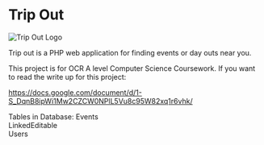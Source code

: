 # Trip Out

![Trip Out Logo](https://tripout.tk/images/logo.png)

Trip out is a PHP web application for finding events or day outs near you. 

This project is for OCR A level Computer Science Coursework. If you want to read the write up for this project:

https://docs.google.com/document/d/1-S_DqnB8ipWi1Mw2CZCW0NPlL5Vu8c95W82xq1r6vhk/

Tables in Database:
Events	
LinkedEditable	
Users	

